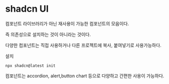 # shadcn UI

컴포넌트 라이브러리가 아닌 재사용이 가능한 컴포넌트의 모음이다.

즉 의존성으로 설치하는 것이 아니라는 것이다.

다양한 컴포넌트는 직접 사용하거나 다른 프로젝트에 복사, 붙여넣기로 사용가능하다.

설치

```
npx shadcn@latest init
```

컴포넌트는 accordion, alert,button chart 등으로 다양하고 간편한 사용이 가능하다.
